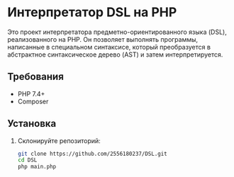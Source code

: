 # Интерпретатор DSL на PHP

Это проект интерпретатора предметно-ориентированного языка (DSL), реализованного на PHP. Он позволяет выполнять программы, написанные в специальном синтаксисе, который преобразуется в абстрактное синтаксическое дерево (AST) и затем интерпретируется.

## Требования

- PHP 7.4+
- Composer

## Установка

1. Склонируйте репозиторий:
   ```bash
   git clone https://github.com/2556180237/DSL.git
   cd DSL
   php main.php
